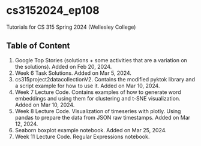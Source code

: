 # cs3152024_ep108
Tutorials for CS 315 Spring 2024 (Wellesley College)

## Table of Content

1. Google Top Stories (solutions + some activities that are a variation on the solutions). Added on Feb 20, 2024.
2. Week 6 Task Solutions. Added on Mar 5, 2024.
3. cs315project2datacollectionV2. Contains the modified pyktok library and a script example for how to use it. Added on Mar 10, 2024.
4. Week 7 Lecture Code. Contains examples of how to generate word embeddings and using them for clustering and t-SNE visualization. Added on Mar 10, 2024.
5. Week 8 Lecture Code. Visualization of timeseries with plotly. Using pandas to prepare the data from JSON raw timestamps. Added on Mar 12, 2024.
6. Seaborn boxplot example notebook. Added on Mar 25, 2024.
7. Week 11 Lecture Code. Regular Expressions notebook. 